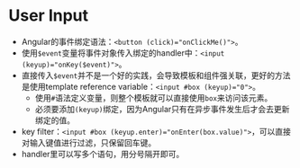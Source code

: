 User Input
======

* Angular的事件绑定语法：`<button (click)="onClickMe()">`。
* 使用`$event`变量将事件对象传入绑定的handler中：`<input (keyup)="onKey($event)">`。
* 直接传入`$event`并不是一个好的实践，会导致模板和组件强关联，更好的方法是使用template reference variable：`<input #box (keyup)="0">`。
  * 使用`#`语法定义变量，则整个模板就可以直接使用`box`来访问该元素。
  * 必须要添加`(keyup)`绑定，因为Angular只有在异步事件发生后才会去更新绑定的值。
* key filter：`<input #box (keyup.enter)="onEnter(box.value)">`，可以直接对输入键值进行过滤，只保留回车键。
* handler里可以写多个语句，用分号隔开即可。
